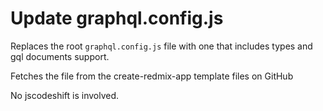 # Update graphql.config.js

Replaces the root `graphql.config.js` file with one that includes types and gql
documents support.

Fetches the file from the create-redmix-app template files on GitHub

No jscodeshift is involved.
